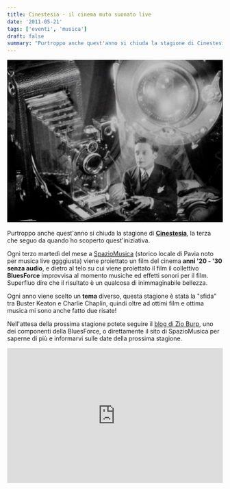 ```yaml
---
title: Cinestesia - il cinema muto suonato live
date: '2011-05-21'
tags: ['eventi', 'musica']
draft: false
summary: "Purtroppo anche quest'anno si chiuda la stagione di Cinestesia, la terza che seguo da quando ho scoperto quest'iniziativa."
---
```


![](https://raw.githubusercontent.com/moebiusmania/blog-assets/master/images/2011/10580782_1510345499210909_9183605874042474376_o.jpg)

Purtroppo anche quest'anno si chiuda la stagione di **[Cinestesia](https://www.facebook.com/cinestesia.pavia)**, la terza che seguo da quando ho scoperto quest'iniziativa.

Ogni terzo martedì del mese a [SpazioMusica](http://www.spaziomusicapavia.it/) (storico locale di Pavia noto per musica live ggggiusta) viene proiettato un film del cinema **anni '20 - '30 senza audio**, e dietro al telo su cui viene proiettato il film il collettivo **BluesForce** improvvisa al momento musiche ed effetti sonori per il film. Superfluo dire che il risultato è un qualcosa di inimmaginabile bellezza.

Ogni anno viene scelto un **tema** diverso, questa stagione è stata la "sfida" tra Buster Keaton e Charlie Chaplin, quindi oltre ad ottimi film e ottima musica mi sono anche fatto due risate!

Nell'attesa della prossima stagione potete seguire il [blog di Zio Burp](http://www.zioburp.net/), uno dei componenti della BluesForce, o direttamente il sito di SpazioMusica per saperne di più e informarvi sulle date della prossima stagione.

<iframe width="100%" height="315" src="https://www.youtube.com/embed/JnOmGNCtAek" frameBorder="0" allowFullScreen></iframe>

